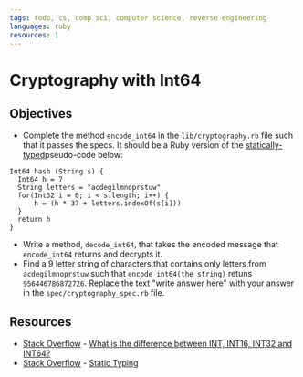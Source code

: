 ```yaml
---
tags: todo, cs, comp sci, computer science, reverse engineering
languages: ruby
resources: 1
---
```

# Cryptography with Int64 

## Objectives

* Complete the method `encode_int64` in the `lib/cryptography.rb` file such that it passes the specs. It should be a Ruby version of the [statically-typed](http://stackoverflow.com/a/1517670/2890716)pseudo-code below:
```
Int64 hash (String s) {
  Int64 h = 7
  String letters = "acdegilmnoprstuw"
  for(Int32 i = 0; i < s.length; i++) {
      h = (h * 37 + letters.indexOf(s[i]))
  }
  return h
}
```
* Write a method, `decode_int64`, that takes the encoded message that `encode_int64` returns and decrypts it.
* Find a 9 letter string of characters that contains only letters from `acdegilmnoprstuw` such that `encode_int64(the_string)` retuns `956446786872726`. Replace the text "write answer here" with your answer in the `spec/cryptography_spec.rb` file.

## Resources
* [Stack Overflow](http://stackoverflow.com) - [What is the difference between INT, INT16, INT32 and INT64?](http://stackoverflow.com/q/9696660/2890716)
* [Stack Overflow](http://stackoverflow.com) - [Static Typing](http://stackoverflow.com/a/1517670/2890716)
